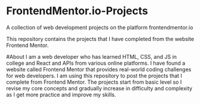 # FrontendMentor.io-Projects
A collection of web development projects on the platform frontendmentor.io


This repository contains the projects that I have completed from the website Frontend Mentor. 

#About
I am a web developer who has learned HTML, CSS, and JS in college and React and APIs from various online platforms.
I have found a website called Frontend Mentor that provides real-world coding challenges for web developers.
I am using this repository to post the projects that I complete from Frontend Mentor.
The projects start from basic level so I revise my core concepts and gradually increase in difficulty and complexity as I get more practice and improve my skills.

